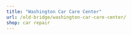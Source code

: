 ```yaml
---
title: "Washington Car Care Center"
url: /old-bridge/washington-car-care-center/
shop: car repair
---
```

